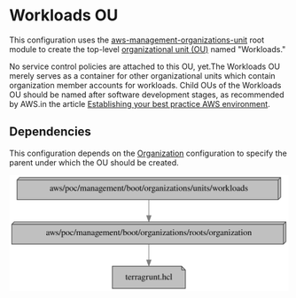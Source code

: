# Workloads OU

This configuration uses the
[aws-management-organizations-unit](../../../../../../../modules/poc/aws-management-organizations-unit)
root module to create the top-level
[organizational unit (OU)](https://docs.aws.amazon.com/organizations/latest/userguide/orgs_manage_ous.html)
named "Workloads."

No service control policies are attached to this OU, yet.The Workloads OU
merely serves as a container for other organizational units which contain
organization member accounts for workloads. Child OUs of the Workloads OU should
be named after software development stages, as recommended by AWS.in the article
[Establishing your best practice AWS environment](https://aws.amazon.com/organizations/getting-started/best-practices/?orgs_product_gs_bp).

## Dependencies

This configuration depends on the [Organization](../../roots/organization)
configuration to specify the parent under which the OU should be created.

![Dependency graph](graph.svg)
